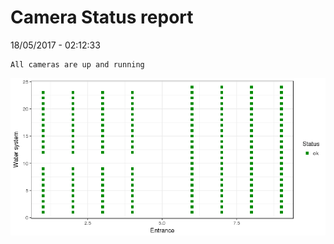 Camera Status report
================
18/05/2017 - 02:12:33

    All cameras are up and running

![](camreport_files/figure-markdown_github/unnamed-chunk-2-1.png)
